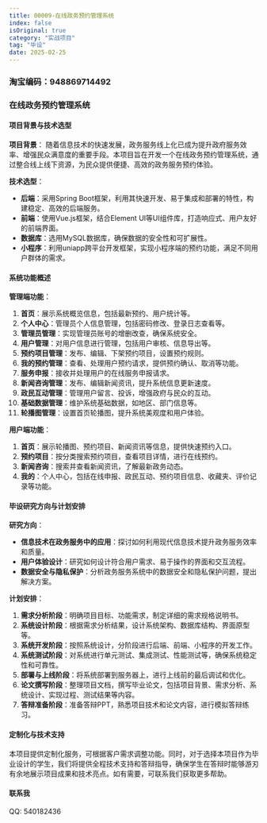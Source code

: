 ```yaml
---
title: 00009-在线政务预约管理系统
index: false
isOriginal: true
category: "实战项目"
tag: "毕设"
date: 2025-02-25
---
```


### 淘宝编码：948869714492

### 在线政务预约管理系统

#### 项目背景与技术选型

**项目背景**：
随着信息技术的快速发展，政务服务线上化已成为提升政府服务效率、增强民众满意度的重要手段。本项目旨在开发一个在线政务预约管理系统，通过整合线上线下资源，为民众提供便捷、高效的政务服务预约体验。

**技术选型**：
- **后端**：采用Spring Boot框架，利用其快速开发、易于集成和部署的特性，构建稳定、高效的后端服务。
- **前端**：使用Vue.js框架，结合Element UI等UI组件库，打造响应式、用户友好的前端界面。
- **数据库**：选用MySQL数据库，确保数据的安全性和可扩展性。
- **小程序**：利用uniapp跨平台开发框架，实现小程序端的预约功能，满足不同用户群体的需求。

#### 系统功能概述

**管理端功能**：
1. **首页**：展示系统概览信息，包括最新预约、用户统计等。
2. **个人中心**：管理员个人信息管理，包括密码修改、登录日志查看等。
3. **管理员管理**：实现管理员账号的增删改查，确保系统安全。
4. **用户管理**：对用户信息进行管理，包括用户审核、信息导出等。
5. **预约项目管理**：发布、编辑、下架预约项目，设置预约规则。
6. **我的预约管理**：查看、处理用户预约请求，提供预约确认、取消等功能。
7. **服务申报**：接收并处理用户的在线服务申报请求。
8. **新闻咨询管理**：发布、编辑新闻资讯，提升系统信息更新速度。
9. **政民互动管理**：管理用户留言、投诉，增强政府与民众的互动。
10. **基础数据管理**：维护系统基础数据，如地区、部门信息等。
11. **轮播图管理**：设置首页轮播图，提升系统美观度和用户体验。

**用户端功能**：
1. **首页**：展示轮播图、预约项目、新闻资讯等信息，提供快速预约入口。
2. **预约项目**：按分类搜索预约项目，查看项目详情，进行在线预约。
3. **新闻咨询**：搜索并查看新闻资讯，了解最新政务动态。
4. **我的**：个人中心，包括在线申报、政民互动、预约项目信息、收藏夹、评价记录等功能。

#### 毕设研究方向与计划安排

**研究方向**：
- **信息技术在政务服务中的应用**：探讨如何利用现代信息技术提升政务服务效率和质量。
- **用户体验设计**：研究如何设计符合用户需求、易于操作的界面和交互流程。
- **数据安全与隐私保护**：分析政务服务系统中的数据安全和隐私保护问题，提出解决方案。

**计划安排**：
1. **需求分析阶段**：明确项目目标、功能需求，制定详细的需求规格说明书。
2. **系统设计阶段**：根据需求分析结果，设计系统架构、数据库结构、界面原型等。
3. **系统开发阶段**：按照系统设计，分阶段进行后端、前端、小程序的开发工作。
4. **系统测试阶段**：对系统进行单元测试、集成测试、性能测试等，确保系统稳定性和可靠性。
5. **部署与上线阶段**：将系统部署到服务器上，进行上线前的最后调试和优化。
6. **论文撰写阶段**：整理项目文档，撰写毕业论文，包括项目背景、需求分析、系统设计、实现过程、测试结果等内容。
7. **答辩准备阶段**：准备答辩PPT，熟悉项目技术和论文内容，进行模拟答辩练习。

#### 定制化与技术支持

本项目提供定制化服务，可根据客户需求调整功能。同时，对于选择本项目作为毕业设计的学生，我们将提供全程技术支持和答辩指导，确保学生在答辩时能够游刃有余地展示项目成果和技术亮点。如有需要，可联系我们获取更多帮助。

#### 联系我
QQ: 540182436
